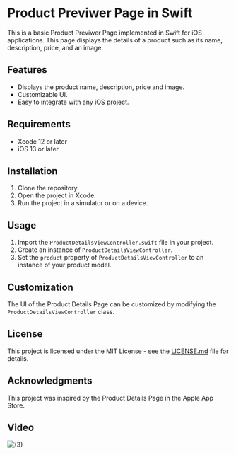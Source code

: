 # Product Previwer Page in Swift

This is a basic Product Previwer Page implemented in Swift for iOS applications. This page displays the details of a product such as its name, description, price, and an image. 

## Features

- Displays the product name, description, price and image.
- Customizable UI.
- Easy to integrate with any iOS project.

## Requirements

- Xcode 12 or later
- iOS 13 or later

## Installation

1. Clone the repository.
2. Open the project in Xcode.
3. Run the project in a simulator or on a device.

## Usage

1. Import the `ProductDetailsViewController.swift` file in your project.
2. Create an instance of `ProductDetailsViewController`.
3. Set the `product` property of `ProductDetailsViewController` to an instance of your product model.

## Customization

The UI of the Product Details Page can be customized by modifying the `ProductDetailsViewController` class.

## License

This project is licensed under the MIT License - see the [LICENSE.md](LICENSE.md) file for details.

## Acknowledgments

This project was inspired by the Product Details Page in the Apple App Store.

## Video
![(3)](https://github.com/IPH-Technologies-Pvt-Ltd/Product-Details-iOS/assets/124572978/99bfc9f0-a324-4288-88c4-0f87536b5517)
